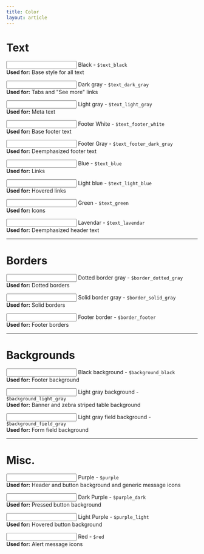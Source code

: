 ```yaml
---
title: Color
layout: article
---
```


<div class="style-guide__colors">
  <h1>Text</h1>

  <p class="text_black">
    <input class="color-val" type="text" />
    Black - <code>$text_black</code><br />
    <strong>Used for:</strong> Base style for all text
  </p>

  <p class="text_dark_gray">
    <input class="color-val" type="text" />
    Dark gray - <code>$text_dark_gray</code><br />
    <strong>Used for:</strong> Tabs and "See more" links
  </p>

  <p class="text_light_gray">
    <input class="color-val" type="text" />
    Light gray - <code>$text_light_gray</code><br />
    <strong>Used for:</strong> Meta text
  </p>

  <p class="text_footer_white">
    <input class="color-val" type="text" />
    Footer White - <code>$text_footer_white</code><br />
    <strong>Used for:</strong> Base footer text
  </p>

  <p class="text_footer_dark_gray">
    <input class="color-val" type="text" />
    Footer Gray - <code>$text_footer_dark_gray</code><br />
    <strong>Used for:</strong> Deemphasized footer text
  </p>

  <p class="text_blue">
    <input class="color-val" type="text" />
    Blue - <code>$text_blue</code><br />
    <strong>Used for:</strong> Links
  </p>

  <p class="text_light_blue">
    <input class="color-val" type="text" />
    Light blue - <code>$text_light_blue</code><br />
    <strong>Used for:</strong> Hovered links
  </p>

  <p class="text_green">
    <input class="color-val" type="text" />
    Green - <code>$text_green</code><br />
    <strong>Used for:</strong> Icons
  </p>

  <p class="text_lavendar">
    <input class="color-val" type="text" />
    Lavendar - <code>$text_lavendar</code><br />
    <strong>Used for:</strong> Deemphasized header text
  </p>

  <hr /><h1>Borders</h1>

  <p class="border_dotted_gray">
    <input class="color-val" type="text" />
    Dotted border gray - <code>$border_dotted_gray</code><br />
    <strong>Used for:</strong> Dotted borders
  </p>

  <p class="border_solid_gray">
    <input class="color-val" type="text" />
    Solid border gray - <code>$border_solid_gray</code><br />
    <strong>Used for:</strong> Solid borders
  </p>

  <p class="border_footer">
    <input class="color-val" type="text" />
    Footer border - <code>$border_footer</code><br />
    <strong>Used for:</strong> Footer borders
  </p>

  <hr /><h1>Backgrounds</h1>

  <p class="background_black">
    <input class="color-val" type="text" />
    Black background - <code>$background_black</code><br />
    <strong>Used for:</strong> Footer background
  </p>

  <p class="background_light_gray">
    <input class="color-val" type="text" />
    Light gray background - <code>$background_light_gray</code><br />
    <strong>Used for:</strong> Banner and zebra striped table background
  </p>

  <p class="background_field_gray">
    <input class="color-val" type="text" />
    Light gray field background - <code>$background_field_gray</code><br />
    <strong>Used for:</strong> Form field background
  </p>

  <hr /><h1>Misc.</h1>

  <p class="purple">
    <input class="color-val" type="text" />
    Purple - <code>$purple</code><br />
    <strong>Used for:</strong> Header and button background and generic message icons
  </p>

  <p class="purple_dark">
    <input class="color-val" type="text" />
    Dark Purple - <code>$purple_dark</code><br />
    <strong>Used for:</strong> Pressed button background
  </p>

  <p class="purple_light">
    <input class="color-val" type="text" />
    Light Purple - <code>$purple_light</code><br />
    <strong>Used for:</strong> Hovered button background
  </p>

  <p class="red">
    <input class="color-val" type="text" />
    Red - <code>$red</code><br />
    <strong>Used for:</strong> Alert message icons
  </p>
</div>

<script type="text/javascript">
  var hexDigits = new Array
          ("0","1","2","3","4","5","6","7","8","9","a","b","c","d","e","f");

  //Function to convert hex format to a rgb color
  function rgb2hex(rgb) {
   rgb = rgb.match(/^rgb\((\d+),\s*(\d+),\s*(\d+)\)$/);
   return "#" + hex(rgb[1]) + hex(rgb[2]) + hex(rgb[3]);
  }

  function hex(x) {
    return isNaN(x) ? "00" : hexDigits[(x - x % 16) / 16] + hexDigits[x % 16];
   }

  var fields = document.querySelectorAll('.color-val');
  for (var i = fields.length - 1; i >= 0; i--) {
    var field = fields[i];
    var style = window.getComputedStyle(field);
    var rgb = style.backgroundColor;
    field.value = rgb2hex(rgb);
  }
</script>
